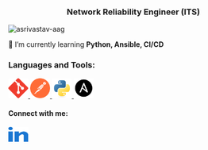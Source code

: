 <h3 align="center">Network Reliability Engineer (ITS)</h3>

<p align="left"> <img src="https://komarev.com/ghpvc/?username=asrivastav-aag&label=Profile%20views&color=0e75b6&style=flat" alt="asrivastav-aag" /> </p>

🌱 I’m currently learning **Python, Ansible, CI/CD**


<h3 align="left">Languages and Tools:</h3>
<p align="left"> <a href="https://git-scm.com/" target="_blank" rel="noreferrer"> <img src="https://github.com/asrivastav-aag/pictures/blob/main/git.svg" alt="git" width="40" height="40"/> </a> <a href="https://postman.com" target="_blank" rel="noreferrer"> <img src="https://github.com/asrivastav-aag/pictures/blob/main/postman.svg" alt="postman" width="40" height="40"/> </a> <a href="https://www.python.org" target="_blank" rel="noreferrer"> <img src="https://github.com/asrivastav-aag/pictures/blob/main/python-original.svg" alt="python" width="40" height="40"/> </a> <a href="https://www.ansible.com/" target="_blank" rel="noreferrer"> <img src="https://github.com/asrivastav-aag/pictures/blob/main/ansible.png" alt="ansible" width="40" height="40"/> </a> </p>



<h4 align="left">Connect with me:</h4>
<p align="left">
<a href="https://linkedin.com/in/avinash-srivastava-7108771a" target="blank"><img align="center" src="https://github.com/asrivastav-aag/pictures/blob/main/linked-in-alt.svg" alt="LinkedIn" height="30" width="40" /></a>
</p>

